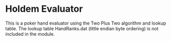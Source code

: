 # Holdem Evaluator

This is a poker hand evaluator using the Two Plus Two algorithm and lookup table. The lookup table HandRanks.dat (little endian byte ordering) is not included in the module.


